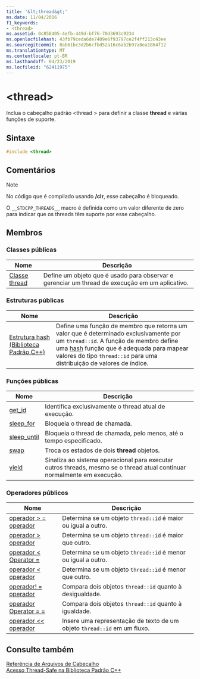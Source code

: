 ```yaml
---
title: '&lt;thread&gt;'
ms.date: 11/04/2016
f1_keywords:
- <thread>
ms.assetid: 0c858405-4efb-449d-bf76-70d3693c9234
ms.openlocfilehash: 43fb79ceda6de7409e6f93797ce2f4ff213c43ee
ms.sourcegitcommit: 0ab61bc3d2b6cfbd52a16c6ab2b97a8ea1864f12
ms.translationtype: MT
ms.contentlocale: pt-BR
ms.lasthandoff: 04/23/2019
ms.locfileid: "62411975"
---
```

# <a name="ltthreadgt"></a>&lt;thread&gt;

Inclua o cabeçalho padrão \<thread > para definir a classe **thread** e várias funções de suporte.

## <a name="syntax"></a>Sintaxe

```cpp
#include <thread>
```

## <a name="remarks"></a>Comentários

> [!NOTE]
> No código que é compilado usando **/clr**, esse cabeçalho é bloqueado.

O `__STDCPP_THREADS__` macro é definida como um valor diferente de zero para indicar que os threads têm suporte por esse cabeçalho.

## <a name="members"></a>Membros

### <a name="public-classes"></a>Classes públicas

|Nome|Descrição|
|----------|-----------------|
|[Classe thread](../standard-library/thread-class.md)|Define um objeto que é usado para observar e gerenciar um thread de execução em um aplicativo.|

### <a name="public-structures"></a>Estruturas públicas

|Nome|Descrição|
|----------|-----------------|
|[Estrutura hash (Biblioteca Padrão C++)](../standard-library/hash-structure-stl.md)|Define uma função de membro que retorna um valor que é determinado exclusivamente por um `thread::id`. A função de membro define uma [hash](../standard-library/hash-class.md) função que é adequada para mapear valores do tipo `thread::id` para uma distribuição de valores de índice.|

### <a name="public-functions"></a>Funções públicas

|Nome|Descrição|
|----------|-----------------|
|[get_id](../standard-library/thread-functions.md#get_id)|Identifica exclusivamente o thread atual de execução.|
|[sleep_for](../standard-library/thread-functions.md#sleep_for)|Bloqueia o thread de chamada.|
|[sleep_until](../standard-library/thread-functions.md#sleep_until)|Bloqueia o thread de chamada, pelo menos, até o tempo especificado.|
|[swap](../standard-library/thread-functions.md#swap)|Troca os estados de dois **thread** objetos.|
|[yield](../standard-library/thread-functions.md#yield)|Sinaliza ao sistema operacional para executar outros threads, mesmo se o thread atual continuar normalmente em execução.|

### <a name="public-operators"></a>Operadores públicos

|Nome|Descrição|
|----------|-----------------|
|[operador > = operador](../standard-library/thread-operators.md#op_gt_eq)|Determina se um objeto `thread::id` é maior ou igual a outro.|
|[operador > operador](../standard-library/thread-operators.md#op_gt)|Determina se um objeto `thread::id` é maior que outro.|
|[operador < Operator =](../standard-library/thread-operators.md#op_lt_eq)|Determina se um objeto `thread::id` é menor ou igual a outro.|
|[operador < operador](../standard-library/thread-operators.md#op_lt)|Determina se um objeto `thread::id` é menor que outro.|
|[operador! = operador](../standard-library/thread-operators.md#op_neq)|Compara dois objetos `thread::id` quanto à desigualdade.|
|[operador Operator = =](../standard-library/thread-operators.md#op_eq_eq)|Compara dois objetos `thread::id` quanto à igualdade.|
|[operador << operador](../standard-library/thread-operators.md#op_lt_lt)|Insere uma representação de texto de um objeto `thread::id` em um fluxo.|

## <a name="see-also"></a>Consulte também

[Referência de Arquivos de Cabeçalho](../standard-library/cpp-standard-library-header-files.md)<br/>
[Acesso Thread-Safe na Biblioteca Padrão C++](../standard-library/thread-safety-in-the-cpp-standard-library.md)<br/>
